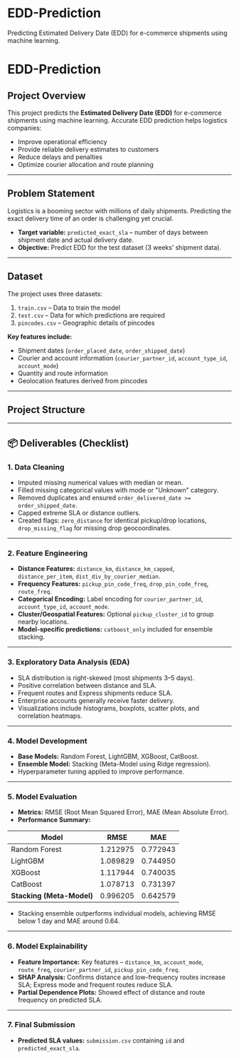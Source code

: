 # EDD-Prediction
Predicting Estimated Delivery Date (EDD) for e-commerce shipments using machine learning.

# EDD-Prediction

## Project Overview
This project predicts the **Estimated Delivery Date (EDD)** for e-commerce shipments using machine learning. Accurate EDD prediction helps logistics companies:

- Improve operational efficiency  
- Provide reliable delivery estimates to customers  
- Reduce delays and penalties  
- Optimize courier allocation and route planning  

---

## Problem Statement
Logistics is a booming sector with millions of daily shipments. Predicting the exact delivery time of an order is challenging yet crucial.  

- **Target variable:** `predicted_exact_sla` – number of days between shipment date and actual delivery date.  
- **Objective:** Predict EDD for the test dataset (3 weeks’ shipment data).  

---

## Dataset
The project uses three datasets:  

1. `train.csv` – Data to train the model  
2. `test.csv` – Data for which predictions are required  
3. `pincodes.csv` – Geographic details of pincodes  

**Key features include:**  
- Shipment dates (`order_placed_date`, `order_shipped_date`)  
- Courier and account information (`courier_partner_id`, `account_type_id`, `account_mode`)  
- Quantity and route information  
- Geolocation features derived from pincodes  

---

## Project Structure



---

## 📦 Deliverables (Checklist)

### **1. Data Cleaning**
- Imputed missing numerical values with median or mean.  
- Filled missing categorical values with mode or "Unknown" category.  
- Removed duplicates and ensured `order_delivered_date >= order_shipped_date`.  
- Capped extreme SLA or distance outliers.  
- Created flags: `zero_distance` for identical pickup/drop locations, `drop_missing_flag` for missing drop geocoordinates.  

---

### **2. Feature Engineering**
- **Distance Features:** `distance_km`, `distance_km_capped`, `distance_per_item`, `dist_div_by_courier_median`.  
- **Frequency Features:** `pickup_pin_code_freq`, `drop_pin_code_freq`, `route_freq`.  
- **Categorical Encoding:** Label encoding for `courier_partner_id`, `account_type_id`, `account_mode`.  
- **Cluster/Geospatial Features:** Optional `pickup_cluster_id` to group nearby locations.  
- **Model-specific predictions:** `catboost_only` included for ensemble stacking.  

---

### **3. Exploratory Data Analysis (EDA)**
- SLA distribution is right-skewed (most shipments 3–5 days).  
- Positive correlation between distance and SLA.  
- Frequent routes and Express shipments reduce SLA.  
- Enterprise accounts generally receive faster delivery.  
- Visualizations include histograms, boxplots, scatter plots, and correlation heatmaps.  

---

### **4. Model Development**
- **Base Models:** Random Forest, LightGBM, XGBoost, CatBoost.  
- **Ensemble Model:** Stacking (Meta-Model using Ridge regression).  
- Hyperparameter tuning applied to improve performance.  

---

### **5. Model Evaluation**
- **Metrics:** RMSE (Root Mean Squared Error), MAE (Mean Absolute Error).  
- **Performance Summary:**  

| Model                    | RMSE      | MAE      |
|--------------------------|-----------|----------|
| Random Forest            | 1.212975  | 0.772943 |
| LightGBM                 | 1.089829  | 0.744950 |
| XGBoost                  | 1.117944  | 0.740035 |
| CatBoost                  | 1.078713  | 0.731397 |
| **Stacking (Meta-Model)**| 0.996205  | 0.642579 |

- Stacking ensemble outperforms individual models, achieving RMSE below 1 day and MAE around 0.64.  

---

### **6. Model Explainability**
- **Feature Importance:** Key features – `distance_km`, `account_mode`, `route_freq`, `courier_partner_id`, `pickup_pin_code_freq`.  
- **SHAP Analysis:** Confirms distance and low-frequency routes increase SLA; Express mode and frequent routes reduce SLA.  
- **Partial Dependence Plots:** Showed effect of distance and route frequency on predicted SLA.  

---

### **7. Final Submission**
- **Predicted SLA values:** `submission.csv` containing `id` and `predicted_exact_sla`.  

